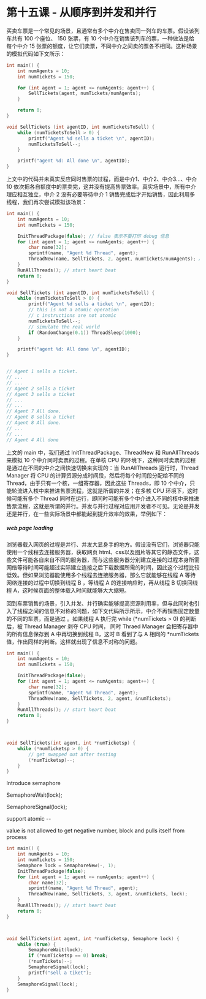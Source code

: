 # 第十五课 - 从顺序到并发和并行

买卖车票是一个常见的场景，且通常有多个中介在售卖同一列车的车票。假设该列车共有 100 个座位、 150 张票，有 10 个中介在销售该列车的票，一种做法是给每个中介 15 张票的额度，让它们卖票，不同中介之间卖的票各不相同。这种场景的模拟代码如下文所示：

```c
int main() {
    int numAgents = 10;
    int numTickets = 150;

    for (int agent = 1; agent <= numAgents; agent++) {
        SellTickets(agent, numTickets/numAgents);
    }

    return 0;
}

void SellTickets (int agentID, int numTicketsToSell) {
    while (numTicketsToSell > 0) {
        printf("Agent %d sells a ticket \n", agentID);
        numTicketsToSell--;
    }

    printf("agent %d: All done \n", agentID);
}
```

上文中的代码并未真实反应同时售票的过程，而是中介1、中介2、中介3...、中介10 依次把各自额度中的票卖完，这并没有提高售票效率。真实场景中，所有中介理应相互独立，中介 2 没有必要等待中介 1 销售完成后才开始销售，因此利用多线程，我们再次尝试模拟该场景：

```c
int main() {
    int numAgents = 10;
    int numTickets = 150;

    InitThreadPackage(false); // false 表示不要打印 debug 信息
    for (int agent = 1; agent <= numAgents; agent++) {
        char name[32];
        sprintf(name, "Agent %d Thread", agent);
        ThreadNew(name, SellTickets, 2, agent, numTickets/numAgents); // 此时 thread 尚未执行
    }
    RunAllThreads(); // start heart beat
    return 0;
}

void SellTickets (int agentID, int numTicketsToSell) {
    while (numTicketsToSell > 0) {
        printf("Agent %d sells a ticket \n", agentID);
        // this is not a atomic operation
        // c instructions are not atomic
        numTicketsToSell--;
        // simulate the real world
        if (RandomChange(0.1)) ThreadSleep(1000);
    }

    printf("agent %d: All done \n", agentID);
}


// Agent 1 sells a ticket.
// ...
// ...
// Agent 2 sells a ticket
// Agent 3 sells a ticket
// ...
// ...
// Agent 7 All done.
// Agent 8 sells a ticket
// Agent 8 All done.
// ...
// ...
// Agent 4 All done
```

上文的 main 中，我们通过 InitThreadPackage、ThreadNew 和 RunAllThreads 来模拟 10 个中介同时卖票的过程。在单核 CPU 的环境下，这种同时卖票的过程是通过在不同的中介之间快速切换来实现的：当 RunAllThreads 运行时，Thread Manager 将 CPU 的计算资源分成时间段，然后将每个时间段分配给不同的 Thread，由于只有一个核，一组寄存器，因此这些 Threads，即 10 个中介，只能轮流进入核中来推进售票流程，这就是所谓的并发；在多核 CPU 环境下，这时候可能有多个 Thread 同时在运行，即同时可能有多个中介进入不同的核中来推进售票流程，这就是所谓的并行。并发与并行过程对应用开发者不可见。无论是并发还是并行，在一些实际场景中都能起到提升效率的效果，举例如下：

##### web page loading

浏览器载入网页的过程是并行、并发大显身手的地方。假设没有它们，浏览器只能使用一个线程去连接服务器，获取网页 html、css以及图片等其它的静态文件，这些文件可能各自来自不同的服务器，而与这些服务器分别建立连接的过程本身所需网络等待时间可能超过实际建立连接之后下载数据所需的时间，因此这个过程比较低效。但如果浏览器能使用多个线程去连接服务器，那么它就能够在线程 A 等待网络连接的过程中切换到线程 B ，等线程 A 的连接响应时，再从线程 B 切换回线程 A，这时候页面的整体载入时间就能够大大缩短。

回到车票销售的场景，引入并发、并行确实能够提高资源利用率，但与此同时也引入了线程之间的信息不对称的问题，如下文代码所示所示，中介不再销售固定数量的不同的车票，而是通过 。如果线程 A 执行完  while \(\*numTickets &gt; 0\) 的判断后，被 Thread Manager 剥夺 CPU 时间， 同时 Thraed Manager 会把寄存器中的所有信息保存到 A 中再切换到线程 B，这时 B 看到了与 A 相同的 \*numTickets 值，作出同样的判断。这样就出现了信息不对称的问题。

```c
int main() {
    int numAgents = 10;
    int numTickets = 150;

    InitThreadPackage(false);
    for (int agent = 1; agent <= numAgents; agent++) {
        char name[32];
        sprintf(name, "Agent %d Thread", agent);
        ThreadNew(name, SellTickets, 2, agent, &numTickets);
    }
    RunAllThreads(); // start heart beat
    return 0;
}



void SellTickets(int agent, int *numTicketsp) {
    while (*numTicketsp > 0) {
        // get swapped out after testing
        (*numTicketsp)--;
    }
}
```

Introduce semaphore

SemaphoreWait\(lock\);

SemaphoreSignal\(lock\);

support atomic --

value is not allowed to get negative number, block and pulls itself from process

```c
int main() {
    int numAgents = 10;
    int numTickets = 150;
    Semaphore lock = SemaphoreNew(-, 1);
    InitThreadPackage(false);
    for (int agent = 1; agent <= numAgents; agent++) {
        char name[32];
        sprintf(name, "Agent %d Thread", agent);
        ThreadNew(name, SellTickets, 3, agent, &numTickets, lock);
    }
    RunAllThreads(); // start heart beat
    return 0;
}



void SellTickets(int agent, int *numTicketsp, Semaphore lock) {
    while (true) {
        SemaphoreWait(lock);
        if (*numTicketsp == 0) break;
        (*numTickets)--;
        SemaphoreSignal(lock);
        printf("sell a tiket");
    }
    SemaphoreSignal(lock);
}
```



